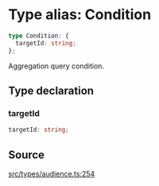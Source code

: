 # Type alias: Condition

```ts
type Condition: {
  targetId: string;
};
```

Aggregation query condition.

## Type declaration

### targetId

```ts
targetId: string;
```

## Source

[src/types/audience.ts:254](https://github.com/torque-labs/torque-ts-sdk/blob/60b058a1261e69e5eb8f4ad7130e050df24bb92d/src/types/audience.ts#L254)
